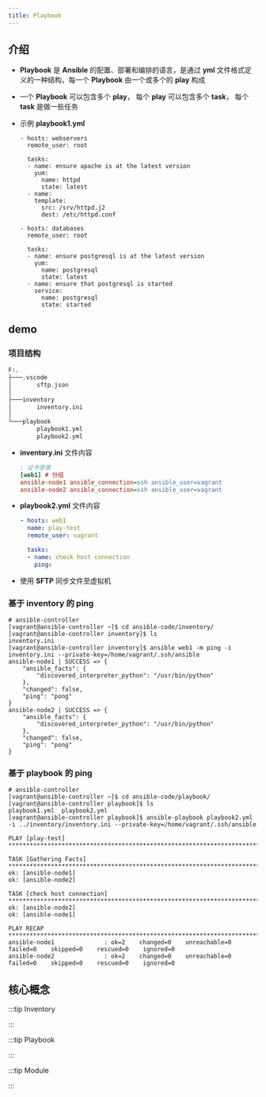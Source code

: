 ```yaml
---
title: Playbook
---
```


## 介绍

- **Playbook** 是 **Ansible** 的配置、部署和编排的语言，是通过 **yml** 文件格式定义的一种结构，每一个 **Playbook** 由一个或多个的 **play** 构成 

-  一个 **Playbook** 可以包含多个 **play**， 每个 **play** 可以包含多个 **task**， 每个 **task** 是做一些任务

- 示例  **playbook1.yml**

  ```yml{1-12,14-25}
  - hosts: webservers
    remote_user: root
  
    tasks:
    - name: ensure apache is at the latest version
      yum:
        name: httpd
        state: latest
    - name:
      template:
        src: /srv/httpd.j2
        dest: /etc/httpd.conf
  
  - hosts: databases
    remote_user: root
  
    tasks:
    - name: ensure postgresql is at the latest version
      yum:
        name: postgresql
        state: latest
    - name: ensure that postgresql is started
      service:
        name: postgresql
        state: started
  ```

  

## demo

### 项目结构

```tex
F:.
├───.vscode
│       sftp.json    
│
├───inventory        
│       inventory.ini
│
└───playbook
        playbook1.yml
        playbook2.yml
```

- **inventory.ini** 文件内容

  ```ini
  ; 证书登录
  [web1] # 分组
  ansible-node1 ansible_connection=ssh ansible_user=vagrant
  ansible-node2 ansible_connection=ssh ansible_user=vagrant
  ```

- **playbook2.yml** 文件内容

  ```yml
  - hosts: web1
    name: play-test
    remote_user: vagrant
  
    tasks:
    - name: check host connection
      ping:
  ```

- 使用 **SFTP** 同步文件至虚拟机

### 基于 inventory 的 ping

```shell{5}
# ansible-controller
[vagrant@ansible-controller ~]$ cd ansible-code/inventory/
[vagrant@ansible-controller inventory]$ ls
inventory.ini
[vagrant@ansible-controller inventory]$ ansible web1 -m ping -i inventory.ini --private-key=/home/vagrant/.ssh/ansible
ansible-node1 | SUCCESS => {
    "ansible_facts": {
        "discovered_interpreter_python": "/usr/bin/python"
    },
    "changed": false,
    "ping": "pong"
}
ansible-node2 | SUCCESS => {
    "ansible_facts": {
        "discovered_interpreter_python": "/usr/bin/python"
    },
    "changed": false,
    "ping": "pong"
}
```

### 基于 playbook 的 ping

```shell{5}
# ansible-controller
[vagrant@ansible-controller ~]$ cd ansible-code/playbook/
[vagrant@ansible-controller playbook]$ ls
playbook1.yml  playbook2.yml
[vagrant@ansible-controller playbook]$ ansible-playbook playbook2.yml -i ../inventory/inventory.ini --private-key=/home/vagrant/.ssh/ansible

PLAY [play-test] *******************************************************************************************************

TASK [Gathering Facts] *************************************************************************************************
ok: [ansible-node1]
ok: [ansible-node2]

TASK [check host connection] *******************************************************************************************
ok: [ansible-node2]
ok: [ansible-node1]

PLAY RECAP *************************************************************************************************************
ansible-node1              : ok=2    changed=0    unreachable=0    failed=0    skipped=0    rescued=0    ignored=0
ansible-node2              : ok=2    changed=0    unreachable=0    failed=0    skipped=0    rescued=0    ignored=0
```

## 核心概念

:::tip Inventory



:::

:::tip Playbook



:::

:::tip Module



:::
